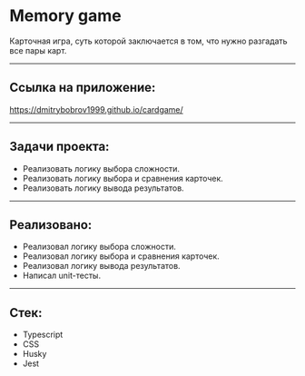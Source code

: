 # Memory game

Карточная игра, суть которой заключается в том, что нужно разгадать все пары карт.
____

**<h2>Ссылка на приложение:</h2>**

https://dmitrybobrov1999.github.io/cardgame/
____

## Задачи проекта:

*  Реализовать логику выбора сложности.
*  Реализовать логику выбора и сравнения карточек.
*  Реализовать логику вывода результатов.
____

## Реализовано:

* Реализовал логику выбора сложности.
* Реализовал логику выбора и сравнения карточек.
* Реализовал логику вывода результатов.
* Написал unit-тесты.
____

## Стек:

* Typescript
* CSS
* Husky
* Jest
